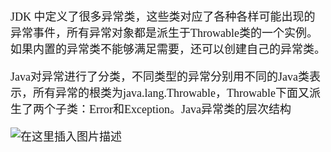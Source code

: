 <font size = 4 face = "黑体">

JDK 中定义了很多异常类，这些类对应了各种各样可能出现的异常事件，所有异常对象都是派生于Throwable类的一个实例。如果内置的异常类不能够满足需要，还可以创建自己的异常类。

Java对异常进行了分类，不同类型的异常分别用不同的Java类表示，所有异常的根类为java.lang.Throwable，Throwable下面又派生了两个子类：Error和Exception。Java异常类的层次结构

![在这里插入图片描述](https://img-blog.csdnimg.cn/2020020214034247.png?x-oss-process=image/watermark,type_ZmFuZ3poZW5naGVpdGk,shadow_10,text_aHR0cHM6Ly9ibG9nLmNzZG4ubmV0L3FxXzQzODA4NzAw,size_16,color_FFFFFF,t_70)

</font>
